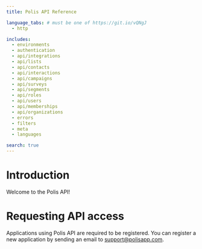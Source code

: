 ```yaml
---
title: Polis API Reference

language_tabs: # must be one of https://git.io/vQNgJ
  - http

includes:
  - environments
  - authentication
  - api/integrations
  - api/lists
  - api/contacts
  - api/interactions
  - api/campaigns
  - api/surveys
  - api/segments
  - api/roles
  - api/users
  - api/memberships
  - api/organizations
  - errors
  - filters
  - meta
  - languages

search: true
---
```


# Introduction

Welcome to the Polis API!

# Requesting API access

Applications using Polis API are required to be registered. You can register a new application by sending an email to <support@polisapp.com>.
